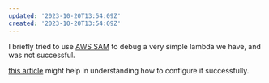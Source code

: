 ```yaml
---
updated: '2023-10-20T13:54:09Z'
created: '2023-10-20T13:54:09Z'
---
```

I briefly tried to use [AWS SAM](https://aws.amazon.com/serverless/sam/) to debug a very simple lambda we have, and was not successful.

[this article](https://programmingpercy.tech/blog/develop-and-debug-sam) might help in understanding how to configure it successfully.
